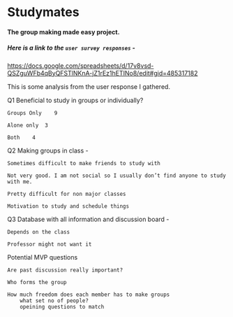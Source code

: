 # **Studymates**

#### The group making made easy project.

##### Here is a link to the _`user survey responses`_ -

https://docs.google.com/spreadsheets/d/17v8vsd-QSZguWFb4qByQFSTlNKnA-jZ1rEz1hETINo8/edit#gid=485317182 

This is some analysis from the user response I gathered. 


Q1 Beneficial to study in groups or individually?

	Groups Only	   9
	
	Alone only	3
	
	Both 	4


Q2 Making groups in class -

	Sometimes difficult to make friends to study with
	
	Not very good. I am not social so I usually don’t find anyone to study with me.
	
	Pretty difficult for non major classes
	
	Motivation to study and schedule things 
	

Q3 Database with all information and discussion board -

	Depends on the class
	
	Professor might not want it 

Potential MVP questions 


    Are past discussion really important?

    Who forms the group 

    How much freedom does each member has to make groups
        what set no of people?
        opeining questions to match 
        
